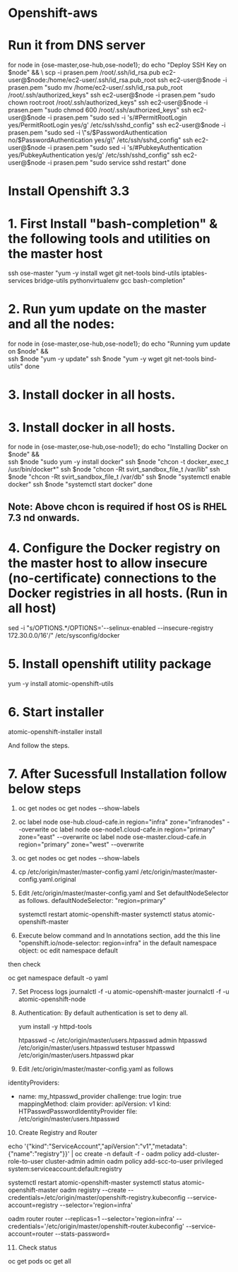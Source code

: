 # Openshift-aws



# Run it from DNS server

for node in {ose-master,ose-hub,ose-node1}; do
echo "Deploy SSH Key on $node" && \
scp -i prasen.pem /root/.ssh/id_rsa.pub ec2-user@$node:/home/ec2-user/.ssh/id_rsa.pub_root
ssh ec2-user@$node -i prasen.pem "sudo mv /home/ec2-user/.ssh/id_rsa.pub_root /root/.ssh/authorized_keys"
ssh ec2-user@$node -i prasen.pem "sudo chown root:root /root/.ssh/authorized_keys"
ssh ec2-user@$node -i prasen.pem "sudo chmod 600 /root/.ssh/authorized_keys"
ssh ec2-user@$node -i prasen.pem "sudo sed -i 's/#PermitRootLogin yes/PermitRootLogin yes/g' /etc/ssh/sshd_config"
ssh ec2-user@$node -i prasen.pem "sudo sed -i \"s/$PasswordAuthentication no/$PasswordAuthentication yes/g\" /etc/ssh/sshd_config"
ssh ec2-user@$node -i prasen.pem "sudo sed -i 's/#PubkeyAuthentication yes/PubkeyAuthentication yes/g' /etc/ssh/sshd_config"
ssh ec2-user@$node -i prasen.pem "sudo service sshd restart"
done

# Install Openshift 3.3

# 1. First Install "bash-completion" & the following tools and utilities on the master host

ssh ose-master "yum -y install wget git net-tools bind-utils iptables-services bridge-utils pythonvirtualenv gcc bash-completion"

# 2. Run yum update on the master and all the nodes:

for node in {ose-master,ose-hub,ose-node1}; do
echo "Running yum update on $node" && \
ssh $node "yum -y update"
ssh $node "yum -y wget git net-tools bind-utils"
done

# 3. Install docker in all hosts.

# 3. Install docker in all hosts.

for node in {ose-master,ose-hub,ose-node1}; do
echo "Installing Docker on $node" && \
ssh $node "sudo yum -y install docker"
ssh $node "chcon -t docker_exec_t /usr/bin/docker*"
ssh $node "chcon -Rt svirt_sandbox_file_t /var/lib"
ssh $node "chcon -Rt svirt_sandbox_file_t /var/db"
ssh $node "systemctl enable docker"
ssh $node "systemctl start docker"
done 

## Note: Above chcon is required if host OS is RHEL 7.3 nd onwards.

# 4. Configure the Docker registry on the master host to allow insecure (no-certificate) connections to the Docker registries in all hosts. (Run in all host)

sed -i "s/OPTIONS.*/OPTIONS='--selinux-enabled --insecure-registry 172.30.0.0\/16'/" /etc/sysconfig/docker

# 5. Install openshift utility package

yum -y install atomic-openshift-utils

# 6. Start installer

atomic-openshift-installer install

And follow the steps.

# 7. After Sucessfull Installation follow below steps

1.
   oc get nodes
   oc get nodes --show-labels

2.
   oc label node ose-hub.cloud-cafe.in region="infra" zone="infranodes" --overwrite
   oc label node ose-node1.cloud-cafe.in region="primary" zone="east" --overwrite
   oc label node ose-master.cloud-cafe.in region="primary" zone="west" --overwrite

3. 
   oc get nodes
   oc get nodes --show-labels

4.
   cp /etc/origin/master/master-config.yaml /etc/origin/master/master-config.yaml.original

5. Edit /etc/origin/master/master-config.yaml and Set defaultNodeSelector as follows.
   defaultNodeSelector: "region=primary"

   systemctl restart atomic-openshift-master
   systemctl status atomic-openshift-master

6. Execute below command and In annotations section, add the this line "openshift.io/node-selector: region=infra" in the default namespace object:
   oc edit namespace default

then check

   oc get namespace default -o yaml

7. Set Process logs
   journalctl -f -u atomic-openshift-master
   journalctl -f -u atomic-openshift-node

8. Authentication: By default authentication is set to deny all.

   yum install -y httpd-tools

   htpasswd -c /etc/origin/master/users.htpasswd admin
   htpasswd /etc/origin/master/users.htpasswd testuser
   htpasswd /etc/origin/master/users.htpasswd pkar

9. Edit /etc/origin/master/master-config.yaml as follows

identityProviders:
 - name: my_htpasswd_provider
 challenge: true
 login: true
 mappingMethod: claim
 provider:
 apiVersion: v1
 kind: HTPasswdPasswordIdentityProvider
 file: /etc/origin/master/users.htpasswd

10. Create Registry and Router

 echo '{"kind":"ServiceAccount","apiVersion":"v1","metadata":{"name":"registry"}}' | oc create -n default -f -
 oadm policy add-cluster-role-to-user cluster-admin admin
 oadm policy add-scc-to-user privileged system:serviceaccount:default:registry

 systemctl restart atomic-openshift-master
 systemctl status atomic-openshift-master
 oadm registry --create --credentials=/etc/origin/master/openshift-registry.kubeconfig --service-account=registry --selector='region=infra'

 oadm router router --replicas=1 --selector='region=infra' --credentials='/etc/origin/master/openshift-router.kubeconfig' --service-account=router --stats-password=<password>

11. Check status
  
  oc get pods
  oc get all
